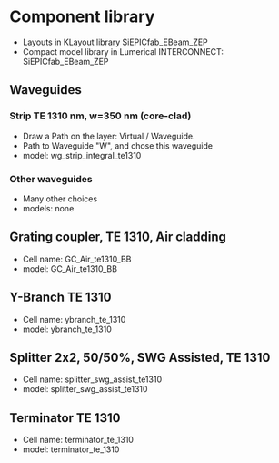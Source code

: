 # Component library

- Layouts in KLayout library SiEPICfab_EBeam_ZEP
- Compact model library in Lumerical INTERCONNECT: SiEPICfab_EBeam_ZEP

## Waveguides

### Strip TE 1310 nm, w=350 nm (core-clad)
- Draw a Path on the layer: Virtual / Waveguide.
- Path to Waveguide "W", and chose this waveguide
- model: wg_strip_integral_te1310

### Other waveguides
- Many other choices
- models: none

## Grating coupler, TE 1310, Air cladding
- Cell name: GC_Air_te1310_BB
- model: GC_Air_te1310_BB

## Y-Branch TE 1310 
- Cell name: ybranch_te_1310
- model: ybranch_te_1310

## Splitter 2x2, 50/50%, SWG Assisted, TE 1310
- Cell name: splitter_swg_assist_te1310
- model: splitter_swg_assist_te1310

## Terminator TE 1310
- Cell name: terminator_te_1310
- model: terminator_te_1310



